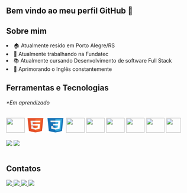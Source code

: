 <div>
  <h2>Bem vindo ao meu perfil GitHub 👋 </h2>
</div>
  
<div> 
<h2>Sobre mim</h2>  
  <li> 🏠 Atualmente resido em Porto Alegre/RS</li>
  <li> 🔭 Atualmente trabalhando na Fundatec</li>
  <li> 📚 Atualmente cursando Desenvolvimento de software Full Stack </li>
  <li> 🌱 Aprimorando o Inglês constantemente</li>
 <!-- <li> 📫 Pode me encontrar pelo e-mail: <a href="mailto: michaelcardoso97@gmail.com"> michaelcardoso97@gmail.com </li> -->
</div>  


<div dir="auto">
<h2> Ferramentas e Tecnologias</h2>
  <h6>*Em aprendizado</h6>
<img height='40px' width="50px" src="https://cdn.jsdelivr.net/gh/devicons/devicon/icons/java/java-original.svg" />
<img height='40px' width="50px" src="https://raw.githubusercontent.com/devicons/devicon/master/icons/html5/html5-original.svg" />
<img height='40px' width="50px" src="https://raw.githubusercontent.com/devicons/devicon/master/icons/css3/css3-original.svg" />
<img height='40px' width="50px" src="https://cdn.jsdelivr.net/gh/devicons/devicon/icons/javascript/javascript-original.svg" />
<img height='40px' width="50px" src="https://cdn.jsdelivr.net/gh/devicons/devicon/icons/mysql/mysql-original.svg" />
<img height='40px' width="50px" src="https://cdn.jsdelivr.net/gh/devicons/devicon/icons/vuejs/vuejs-original.svg" />
<img height='40px' width="50px" src="https://cdn.jsdelivr.net/gh/devicons/devicon/icons/git/git-original.svg" />
<img  height='40px' width="50px"src="https://cdn.jsdelivr.net/gh/devicons/devicon/icons/github/github-original.svg" />
<img height='40px' width='40px' src="https://img.icons8.com/color/48/000000/kotlin.png"/>
</div>

<br/>

<div class="marcadores">
       <img height='170em' 
       src='https://github-readme-stats.vercel.app/api?username=Michael-Almeida&show_icons=true&theme=chartreuse-dark&include_all_commits=true&count_private=true' />
       <img height='170em' 
       src='https://github-readme-stats.vercel.app/api/top-langs/?username=Michael-Almeida&layout=compact&langs_count=7&theme=chartreuse-dark' <br />
</div>
<br />

<div class="midias_sociais" >
      <h2>Contatos </h2>
      <a class="linkedin" href="https://www.linkedin.com/in/michael93c/"> <img src="https://img.icons8.com/clouds/100/000000/linkedin.png"/>  
      <a class="instagram" href="https://www.instagram.com/michaeldealmeida_/"/> <img src="https://img.icons8.com/clouds/100/000000/instagram.png"/>  
      <a href="mailto: michaelcardoso97@gmail.com" /><img src="https://img.icons8.com/clouds/100/000000/new-post.png"/>
      <a href="https://www.facebook.com/michael.cardoso.31" /> <img src="https://img.icons8.com/clouds/100/000000/facebook-circled.png"/>
</div>
